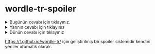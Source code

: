 # wordle-tr-spoiler

<details>
  <summary>Bugünün cevabı için tıklayınız.</summary>
  <br>
    <b> vizon </b>
</details>

<details>
  <summary>Yarının cevabı için tıklayınız</summary>
  <br>
   <b> erkli </b>
</details>

<details>
  <summary>Dünün cevabı için tıklayınız </summary>
  <br>
  <b> tiraj </b>
</details>

https://f.github.io/wordle-tr/ için geliştirilmiş bir spoiler sistemidir kendini yeniler otomatik olarak.

